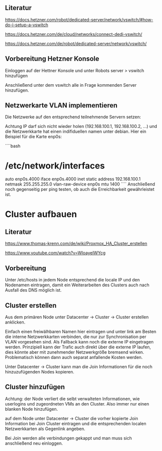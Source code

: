 ## Literatur

https://docs.hetzner.com/robot/dedicated-server/network/vswitch/#how-do-i-setup-a-vswitch

https://docs.hetzner.com/de/cloud/networks/connect-dedi-vswitch/

https://docs.hetzner.com/de/robot/dedicated-server/network/vswitch/

## Vorbereitung Hetzner Konsole

Einloggen auf der Hettner Konsole und unter Robots server > vswitch hinzufügen 

Anschließend unter dem  vswitch alle in Frage kommenden Server hinzufügen. 

## Netzwerkarte VLAN implementieren

Die Netzwerke auf den entsprechend teilnehmende Servern setzen: 

Achtung IP darf sich nicht wieder holen (192.168.100.1, 192.168.100.2, ...) und die Netzwerkkarte hat einen indifiduellen namen unter debian. 
Hier ein Beispiel für die Karte enp0s:


´´´´bash
# /etc/network/interfaces
auto enp0s.4000
iface enp0s.4000 inet static
  address 192.168.100.1
  netmask 255.255.255.0
  vlan-raw-device enp0s
  mtu 1400
´´´´
Anschließend noch gegenseitig per ping testen, ob auch die Erreichbarkeit gewährleistet ist. 

# Cluster aufbauen

## Literatur

https://www.thomas-krenn.com/de/wiki/Proxmox_HA_Cluster_erstellen

https://www.youtube.com/watch?v=WloayeIWYcg

## Vorbereitung

Unter /etc/hosts in jedem Node entsprechend die locale IP und den Nodenamen eintragen, 
damit ein Weiterarbeiten des Clusters auch nach Ausfall des DNS möglich ist.


## Cluster erstellen
Aus dem primären Node unter Datacenter -> Cluster -> Cluster erstellen anklicken. 

Einfach einen freiwälhbaren Namen hier eintragen und unter link am Besten die interne Netzwerkkarten verbinden, 
die nur zur Synchronisation per VLAN vorgesehen sind. Als Fallback kann noch die externe IP eingetragen werden. 
Prinzipiell kann der Trafic auch direkt über die externe IP laufen, dies könnte aber mit zunehmender Netzwerkgröße 
bremsend wirken. Problematisch können dann auch separat anfallende Kosten werden. 

Unter Datacenter -> Cluster kann man die Join Informationen für die noch hinzuzufügenden Nodes kopieren. 

## Cluster hinzufügen

Achtung: der Node verliert die selbt verwalteten Informationen, wie userlogins und zugeordneten VMs an den Cluster. 
Also immer nur einen blanken Node hinzufügen. 

auf dem Node unter Datacenter -> Cluster die vorher kopierte Join Information bei Join Cluster eintragen und die entsprechenden localen Netzwerkkarten als Gegenlink angeben. 

Bei Join werden alle verbindungen gekappt und man muss sich anschließend neu einloggen. 